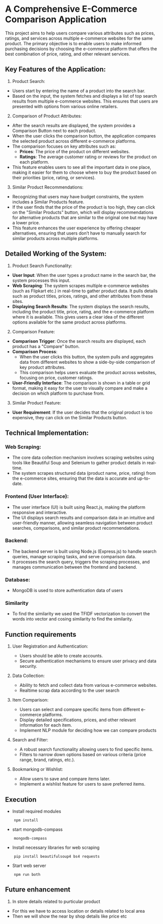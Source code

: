 # A Comprehensive E-Commerce Comparison Application

This project aims to help users compare various attributes such as prices, ratings, and services across multiple e-commerce websites for the same product. The primary objective is to enable users to make informed purchasing decisions by choosing the e-commerce platform that offers the best combination of price, rating, and other relevant services.

## Key Features of the Application:
1. Product Search:

- Users start by entering the name of a product into the search bar.
- Based on the input, the system fetches and displays a list of top search results from multiple e-commerce websites. This ensures that users are presented with options from various online retailers.

2. Comparison of Product Attributes:

- After the search results are displayed, the system provides a Comparison Button next to each product.
- When the user clicks the comparison button, the application compares the selected product across different e-commerce platforms.
- The comparison focuses on key attributes such as:
    - **Prices**: The price of the product on different websites.
    - **Ratings**: The average customer rating or reviews for the product on each platform.
- This feature enables users to see all the important data in one place, making it easier for them to choose where to buy the product based on their priorities (price, rating, or services).

3. Similar Product Recommendations:

- Recognizing that users may have budget constraints, the system includes a Similar Products feature.
- If the user finds that the price of the product is too high, they can click on the "Similar Products" button, which will display recommendations for alternative products that are similar to the original one but may have a lower price.
- This feature enhances the user experience by offering cheaper alternatives, ensuring that users don’t have to manually search for similar products across multiple platforms.


## Detailed Working of the System:
1. Product Search Functionality:

- **User Input**: When the user types a product name in the search bar, the system processes this input.
- **Web Scraping**: The system scrapes multiple e-commerce websites (such as Flipkart etc.) in real-time to gather product data. It pulls details such as product titles, prices, ratings, and other attributes from these sites.
- **Displaying Search Results**: The system displays the search results, including the product title, price, rating, and the e-commerce platform where it is available. This gives users a clear idea of the different options available for the same product across platforms.

2. Comparison Feature:

- **Comparison Trigger**: Once the search results are displayed, each product has a "Compare" button.
- **Comparison Process**:
    - When the user clicks this button, the system pulls and aggregates data from different websites to show a side-by-side comparison of key product attributes.
    - This comparison helps users evaluate the product across websites, focusing on price, customer ratings.
- **User-Friendly Interface**: The comparison is shown in a table or grid format, making it easy for the user to visually compare and make a decision on which platform to purchase from.

3. Similar Product Feature:

- **User Requirement**: If the user decides that the original product is too expensive, they can click on the Similar Products button.

## Technical Implementation:
### Web Scraping:

- The core data collection mechanism involves scraping websites using tools like Beautiful Soup and Selenium to gather product details in real-time.
- The system scrapes structured data (product name, price, rating) from the e-commerce sites, ensuring that the data is accurate and up-to-date.

### Frontend (User Interface):

- The user interface (UI) is built using React.js, making the platform responsive and interactive.
- The UI displays search results and comparison data in an intuitive and user-friendly manner, allowing seamless navigation between product searches, comparisons, and similar product recommendations.

### Backend:

- The backend server is built using Node.js (Express.js) to handle search queries, manage scraping tasks, and serve comparison data.
- It processes the search query, triggers the scraping processes, and manages communication between the frontend and backend.

### Database:

- MongoDB is used to store authentication data of users

### Similarity
- To find the similarity we used the TFIDF vectorization to convert the words into vector and cosing similarity to find the similarity.

## Function requirements
1. User Registration and Authentication:
	- Users should be able to create accounts.
	- Secure authentication mechanisms to ensure user privacy and data security.

2. Data Collection:
	- Ability to fetch and collect data from various e-commerce websites.
	- Realtime scrap data according to the user search

3. Item Comparison:
	- Users can select and compare specific items from different e-commerce platforms.
	- Display detailed specifications, prices, and other relevant information for each item.
	- Implement NLP module for deciding how we can compare products

4. Search and Filter:
	- A robust search functionality allowing users to find specific items.
	- Filters to narrow down options based on various criteria (price range, brand, ratings, etc.).

5. Bookmarking or Wishlist:
    - Allow users to save and compare items later.
    - Implement a wishlist feature for users to save preferred items.


## Execution
- Install required modules
```
    npm install
```

- start mongodb-compass
```
    mongodb-compass
```

- Install necessary libraries for web scraping
```
    pip install beautifulsoup4 bs4 requests
```

- Start web server
```
    npm run both
```

## Future enhancement 
1. In store details related to purticular product
- For this we have to access location or details related to local area
- Then we will show the near by shop details like price etc
